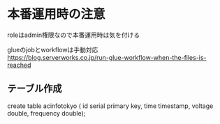 # 本番運用時の注意
roleはadmin権限なので本番運用時は気を付ける

glueのjobとworkflowは手動対応  
https://blog.serverworks.co.jp/run-glue-workflow-when-the-files-is-reached

## テーブル作成
create table acinfotokyo (
id serial primary key,
time timestamp,
voltage double,
frequency double);
